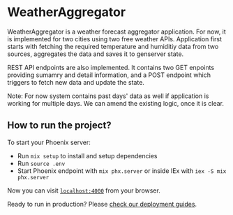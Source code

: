 # WeatherAggregator

WeatherAggregator is a weather forecast aggregator application. For now, it is implemented for two cities using two free weather APIs. Application first starts with fetching the required temperature and humiditiy data from two sources, aggregates the data and saves it to genserver state. 

REST API endpoints are also implemented. It contains two GET enpoints providing sumamry and detail information, and a POST endpoint which triggers to fetch new data and update the state.

Note: For now system contains past days' data as well if application is working for multiple days. We can amend the existing logic, once it is clear.
## How to run the project?

To start your Phoenix server:

  * Run `mix setup` to install and setup dependencies
  * Run `source .env`
  * Start Phoenix endpoint with `mix phx.server` or inside IEx with `iex -S mix phx.server`

Now you can visit [`localhost:4000`](http://localhost:4000) from your browser.

Ready to run in production? Please [check our deployment guides](https://hexdocs.pm/phoenix/deployment.html).
